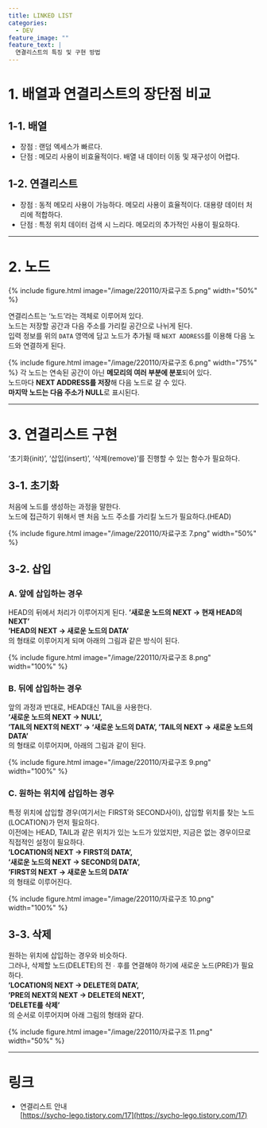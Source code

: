 ```yaml
---
title: LINKED LIST
categories:
  - DEV
feature_image: ""
feature_text: |
  연결리스트의 특징 및 구현 방법
---
```


# 1. 배열과 연결리스트의 장단점 비교

## 1-1. 배열

- 장점 : 랜덤 엑세스가 빠르다.
- 단점 : 메모리 사용이 비효율적이다. 배열 내 데이터 이동 및 재구성이 어렵다.

## 1-2. 연결리스트

- 장점 : 동적 메모리 사용이 가능하다. 메모리 사용이 효율적이다. 대용량 데이터 처리에 적합하다.
- 단점 : 특정 위치 데이터 검색 시 느리다. 메모리의 추가적인 사용이 필요하다.

---

# 2. 노드

{% include figure.html
image="/image/220110/자료구조 5.png" width="50%" %}

연결리스트는 ‘노드’라는 객체로 이루어져 있다.  
노드는 저장할 공간과 다음 주소를 가리킬 공간으로 나뉘게 된다.  
입력 정보를 위의 `DATA` 영역에 담고 노드가 추가될 때 `NEXT ADDRESS`를 이용해 다음 노드와 연결하게 된다.

{% include figure.html
image="/image/220110/자료구조 6.png" width="75%" %}
각 노드는 연속된 공간이 아닌 **메모리의 여러 부분에 분포**되어 있다.  
노드마다 **NEXT ADDRESS를 저장**해 다음 노드로 갈 수 있다.  
**마지막 노드는 다음 주소가 NULL**로 표시된다.

---

# 3. 연결리스트 구현

‘초기화(init)’, ‘삽입(insert)’, ‘삭제(remove)’를 진행할 수 있는 함수가 필요하다.

## 3-1. 초기화

처음에 노드를 생성하는 과정을 말한다.  
노드에 접근하기 위해서 맨 처음 노드 주소를 가리킬 노드가 필요하다.(HEAD)

{% include figure.html
image="/image/220110/자료구조 7.png" width="50%" %}

## 3-2. 삽입

### A. 앞에 삽입하는 경우

HEAD의 뒤에서 처리가 이루어지게 된다.
**’새로운 노드의 NEXT → 현재 HEAD의 NEXT’  
’HEAD의 NEXT → 새로운 노드의 DATA’**  
의 형태로 이루어지게 되며 아래의 그림과 같은 방식이 된다.

{% include figure.html
image="/image/220110/자료구조 8.png" width="100%" %}

### B. 뒤에 삽입하는 경우

앞의 과정과 반대로, HEAD대신 TAIL을 사용한다.  
**’새로운 노드의 NEXT → NULL’,  
’TAIL의 NEXT의 NEXT’ → ‘새로운 노드의 DATA’,
’TAIL의 NEXT → 새로운 노드의 DATA’**  
의 형태로 이루어지며, 아래의 그림과 같이 된다.

{% include figure.html
image="/image/220110/자료구조 9.png" width="100%" %}

### C. 원하는 위치에 삽입하는 경우

특정 위치에 삽입할 경우(여기서는 FIRST와 SECOND사이), 삽입할 위치를 찾는 노드(LOCATION)가 먼저 필요하다.  
이전에는 HEAD, TAIL과 같은 위치가 있는 노드가 있었지만, 지금은 없는 경우이므로 직접적인 설정이 필요하다.  
**’LOCATION의 NEXT → FIRST의 DATA’,  
’새로운 노드의 NEXT → SECOND의 DATA’,  
’FIRST의 NEXT → 새로운 노드의 DATA’**  
의 형태로 이루어진다.

{% include figure.html
image="/image/220110/자료구조 10.png" width="100%" %}

## 3-3. 삭제

원하는 위치에 삽입하는 경우와 비슷하다.  
그러나, 삭제할 노드(DELETE)의 전 ∙ 후를 연결해야 하기에 새로운 노드(PRE)가 필요하다.  
**’LOCATION의 NEXT → DELETE의 DATA’,  
’PRE의 NEXT의 NEXT → DELETE의 NEXT’,  
’DELETE를 삭제’**  
의 순서로 이루어지며 아래 그림의 형태와 같다.

{% include figure.html
image="/image/220110/자료구조 11.png" width="50%" %}

---

# 링크

- 연결리스트 안내  
  [https://sycho-lego.tistory.com/17](https://sycho-lego.tistory.com/17)
